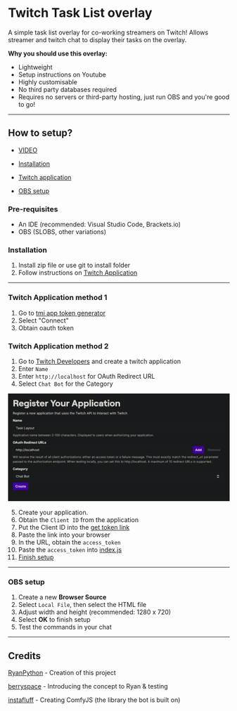 # Twitch Task List overlay

A simple task list overlay for co-working streamers on Twitch!
Allows streamer and twitch chat to display their tasks on the overlay.

**Why you should use this overlay:**

-    Lightweight
-    Setup instructions on Youtube
-    Highly customisable
-    No third party databases required
-    Requires no servers or third-party hosting, just run OBS and you're good to go!

---

## How to setup?

-    [VIDEO](https://youtu.be/Gf53pxJkJd0)

-    [Installation](#installation)
-    [Twitch application](#twitch-application)
-    [OBS setup](#obs-setup)

### Pre-requisites

-    An IDE (recommended: Visual Studio Code, Brackets.io)
-    OBS (SLOBS, other variations)

### Installation

1. Install zip file or use git to install folder
2. Follow instructions on [Twitch Application](#twitch-application)

---

### Twitch Application method 1

1. Go to [tmi app token generator](https://twitchapps.com/tmi)
2. Select "Connect"
3. Obtain oauth token

### Twitch Application method 2

1. Go to [Twitch Developers](https://dev.twitch.tv) and create a twitch application
2. Enter `Name`
3. Enter `http://localhost` for OAuth Redirect URL
4. Select `Chat Bot` for the Category

![register application details](./references/application_details_one.png)

5. Create your application.
6. Obtain the `Client ID` from the application
7. Put the Client ID into the [get token link](./references/get_token.txt)
8. Paste the link into your browser
9. In the URL, obtain the `access_token`
10. Paste the `access_token` into [index.js](./scripts/index.js)
11. [Finish setup](#obs-setup)

---

### OBS setup

1. Create a new **Browser Source**
2. Select `Local File`, then select the HTML file
3. Adjust width and height (recommended: 1280 x 720)
4. Select **OK** to finish setup
5. Test the commands in your chat

---

## Credits

[RyanPython](https://twitch.tv/RyanPython) - Creation of this project

[berryspace](https://twitch.tv/berryspace) - Introducing the concept to Ryan & testing

[instafluff](https://www.twitch.tv/instafluff) - Creating ComfyJS (the library the bot is built on)
